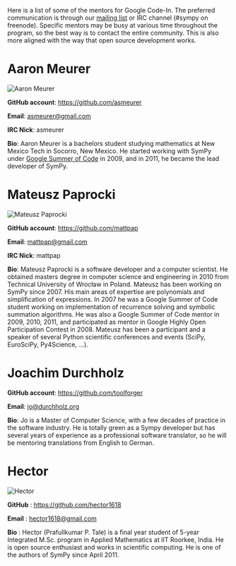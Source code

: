 Here is a list of some of the mentors for Google Code-In.  The preferred communication is through our [mailing list](http://groups.google.com/group/sympy) or IRC channel (#sympy on freenode).  Specific mentors may be busy at various time throughout the program, so the best way is to contact the entire community.  This is also more aligned with the way that open source development works.

# Aaron Meurer
![Aaron Meurer](http://en.gravatar.com/userimage/7754439/ecebba885eadcbe6f2a6134d92bacead.jpg)

**GitHub account**: https://github.com/asmeurer

**Email**: asmeurer@gmail.com

**IRC Nick**: asmeurer

**Bio**: Aaron Meurer is a bachelors student studying mathematics at New Mexico Tech in Socorro, New Mexico.  He started working with SymPy under [Google Summer of Code](http://www.google-melange.com/gsoc/homepage/google/gsoc2011) in 2009, and in 2011, he became the lead developer of SymPy.

# Mateusz Paprocki
![Mateusz Paprocki](http://www.gravatar.com/avatar/89164142ec718a76a7e04481062acaea.png)

**GitHub account**: https://github.com/mattpap

**Email**: mattpap@gmail.com

**IRC Nick**: mattpap

**Bio**: Mateusz Paprocki is a software developer and a computer scientist. He obtained masters degree in computer science and engineering in 2010 from Technical University of Wrocław in Poland. Mateusz has been working on SymPy since 2007. His main areas of expertise are polynomials and simplification of expressions. In 2007 he was a Google Summer of Code student working on implementation of recurrence solving and symbolic summation algorithms. He was also a Google Summer of Code mentor in 2009, 2010, 2011, and participated as mentor in Google Highly Open Participation Contest in 2008. Mateusz has been a participant and a speaker of several Python scientific conferences and events (SciPy, EuroSciPy, Py4Science, ...). 

# Joachim Durchholz

**GitHub account**: https://github.com/toolforger

**Email**: jo@durchholz.org

**Bio**: Jo is a Master of Computer Science, with a few decades of practice in the software industry. He is totally green as a Sympy developer but has several years of experience as a professional software translator, so he will be mentoring translations from English to German.

# Hector
![Hector](http://www.gravatar.com/avatar/30b8bfc5301823153751267ddb31755f.png)

**GitHub** : https://github.com/hector1618

**Email** : hector1618@gmail.com

**Bio** : Hector (Prafullkumar P. Tale) is a final year student of 5-year Integrated M.Sc. program in Applied Mathematics at IIT Roorkee, India. He is open source enthusiast and works in scientific computing. He is one of the authors of SymPy since April 2011.